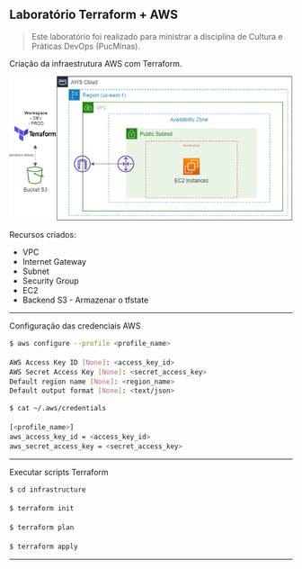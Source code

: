 ## Laboratório Terraform + AWS

> Este laboratório foi realizado para ministrar a disciplina de Cultura e Práticas DevOps (PucMinas).

Criação da infraestrutura AWS com Terraform. 

![arquitetura](doc/ec2.png)

Recursos criados:
- VPC
- Internet Gateway
- Subnet
- Security Group
- EC2
- Backend S3 - Armazenar o tfstate

---
Configuração das credenciais AWS

```sh
$ aws configure --profile <profile_name>

AWS Access Key ID [None]: <access_key_id>
AWS Secret Access Key [None]: <secret_access_key>
Default region name [None]: <region_name>
Default output format [None]: <text/json>
```

```sh
$ cat ~/.aws/credentials

[<profile_name>]
aws_access_key_id = <access_key_id>
aws_secret_access_key = <secret_access_key>
```

---

Executar scripts Terraform

```sh
$ cd infrastructure

$ terraform init

$ terraform plan

$ terraform apply
```

---